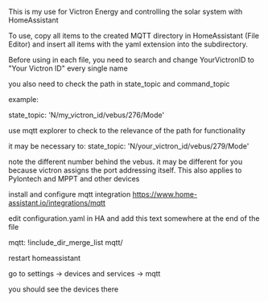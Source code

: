This is my use for Victron Energy and controlling the solar system with HomeAssistant

To use, copy all items to the created MQTT directory in HomeAssistant (File Editor) and insert all items with the yaml extension into the subdirectory.

Before using in each file, you need to search and change YourVictronID to "Your Victron ID" every single name

you also need to check the path in state_topic and command_topic

example:

state_topic: 'N/my_victron_id/vebus/276/Mode'

use mqtt explorer to check to the relevance of the path for functionality

it may be necessary to:
state_topic: 'N/your_victron_id/vebus/279/Mode'

note the different number behind the vebus. it may be different for you because victron assigns the port addressing itself.
This also applies to Pylontech and MPPT and other devices

install and configure mqtt integration
https://www.home-assistant.io/integrations/mqtt

edit configuration.yaml in HA and add this text somewhere at the end of the file

mqtt: !include_dir_merge_list mqtt/

restart homeassistant

go to settings -> devices and services -> mqtt

you should see the devices there

